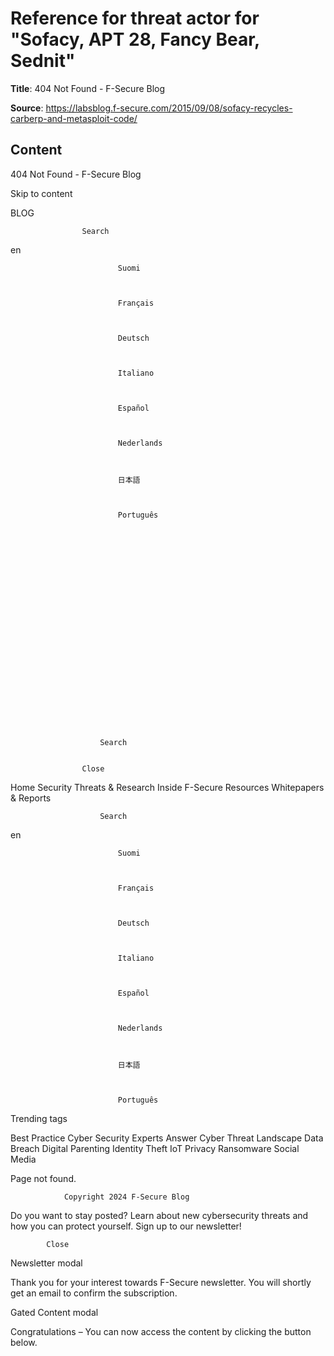# Reference for threat actor for "Sofacy, APT 28, Fancy Bear, Sednit"

**Title**: 404 Not Found - F-Secure Blog

**Source**: https://labsblog.f-secure.com/2015/09/08/sofacy-recycles-carberp-and-metasploit-code/

## Content




















404 Not Found - F-Secure Blog



































Skip to content























BLOG





                    Search                



en 





                            Suomi                        



                            Français                        



                            Deutsch                        



                            Italiano                        



                            Español                        



                            Nederlands                        



                            日本語                        



                            Português                        












 












                        Search                    


                    Close                







Home Security
Threats & Research
Inside F-Secure
Resources
Whitepapers & Reports
 



                        Search                    




en 





                            Suomi                        



                            Français                        



                            Deutsch                        



                            Italiano                        



                            Español                        



                            Nederlands                        



                            日本語                        



                            Português                        











Trending tags

Best Practice
Cyber Security Experts Answer
Cyber Threat Landscape
Data Breach
Digital Parenting
Identity Theft
IoT
Privacy
Ransomware
Social Media












Page not found.
 




































                Copyright 2024 F-Secure Blog            








Do you want to stay posted?
Learn about new cybersecurity threats and how you can protect yourself. Sign up to our newsletter!
 

            Close        


Newsletter modal

Thank you for your interest towards F-Secure newsletter. You will shortly get an email to confirm the subscription.

Gated Content modal

Congratulations – You can now access the content by clicking the button below.






